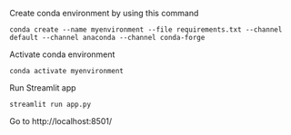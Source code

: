 Create conda environment by using this command 

`conda create --name myenvironment --file requirements.txt --channel default --channel anaconda --channel conda-forge`

Activate conda environment

`conda activate myenvironment`

Run Streamlit app

`streamlit run app.py`

Go to http://localhost:8501/